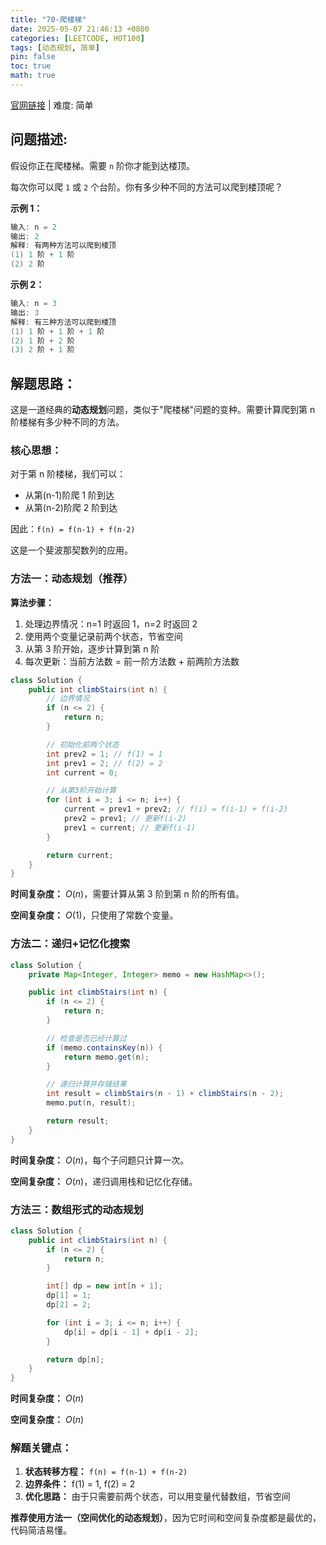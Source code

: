 ```yaml
---
title: "70-爬楼梯"
date: 2025-05-07 21:46:13 +0800
categories: [LEETCODE, HOT100]
tags: [动态规划, 简单]
pin: false
toc: true
math: true
---
```


[官网链接](https://leetcode.cn/problems/climbing-stairs/) \| 难度: 简单

## 问题描述:

假设你正在爬楼梯。需要 `n` 阶你才能到达楼顶。

每次你可以爬 `1` 或 `2` 个台阶。你有多少种不同的方法可以爬到楼顶呢？

**示例 1：**

```java
输入: n = 2
输出: 2
解释: 有两种方法可以爬到楼顶
(1) 1 阶 + 1 阶
(2) 2 阶
```

**示例 2：**

```java
输入: n = 3
输出: 3
解释: 有三种方法可以爬到楼顶
(1) 1 阶 + 1 阶 + 1 阶
(2) 1 阶 + 2 阶
(3) 2 阶 + 1 阶
```

## 解题思路：

这是一道经典的**动态规划**问题，类似于"爬楼梯"问题的变种。需要计算爬到第 n 阶楼梯有多少种不同的方法。

### 核心思想：

对于第 n 阶楼梯，我们可以：

- 从第(n-1)阶爬 1 阶到达
- 从第(n-2)阶爬 2 阶到达

因此：`f(n) = f(n-1) + f(n-2)`

这是一个斐波那契数列的应用。

### 方法一：动态规划（推荐）

**算法步骤：**

1. 处理边界情况：n=1 时返回 1，n=2 时返回 2
2. 使用两个变量记录前两个状态，节省空间
3. 从第 3 阶开始，逐步计算到第 n 阶
4. 每次更新：当前方法数 = 前一阶方法数 + 前两阶方法数

```java
class Solution {
    public int climbStairs(int n) {
        // 边界情况
        if (n <= 2) {
            return n;
        }

        // 初始化前两个状态
        int prev2 = 1; // f(1) = 1
        int prev1 = 2; // f(2) = 2
        int current = 0;

        // 从第3阶开始计算
        for (int i = 3; i <= n; i++) {
            current = prev1 + prev2; // f(i) = f(i-1) + f(i-2)
            prev2 = prev1; // 更新f(i-2)
            prev1 = current; // 更新f(i-1)
        }

        return current;
    }
}
```

**时间复杂度：** $O(n)$，需要计算从第 3 阶到第 n 阶的所有值。

**空间复杂度：** $O(1)$，只使用了常数个变量。

### 方法二：递归+记忆化搜索

```java
class Solution {
    private Map<Integer, Integer> memo = new HashMap<>();

    public int climbStairs(int n) {
        if (n <= 2) {
            return n;
        }

        // 检查是否已经计算过
        if (memo.containsKey(n)) {
            return memo.get(n);
        }

        // 递归计算并存储结果
        int result = climbStairs(n - 1) + climbStairs(n - 2);
        memo.put(n, result);

        return result;
    }
}
```

**时间复杂度：** $O(n)$，每个子问题只计算一次。

**空间复杂度：** $O(n)$，递归调用栈和记忆化存储。

### 方法三：数组形式的动态规划

```java
class Solution {
    public int climbStairs(int n) {
        if (n <= 2) {
            return n;
        }

        int[] dp = new int[n + 1];
        dp[1] = 1;
        dp[2] = 2;

        for (int i = 3; i <= n; i++) {
            dp[i] = dp[i - 1] + dp[i - 2];
        }

        return dp[n];
    }
}
```

**时间复杂度：** $O(n)$

**空间复杂度：** $O(n)$

### 解题关键点：

1. **状态转移方程：** `f(n) = f(n-1) + f(n-2)`
2. **边界条件：** f(1) = 1, f(2) = 2
3. **优化思路：** 由于只需要前两个状态，可以用变量代替数组，节省空间

**推荐使用方法一（空间优化的动态规划）**，因为它时间和空间复杂度都是最优的，代码简洁易懂。
